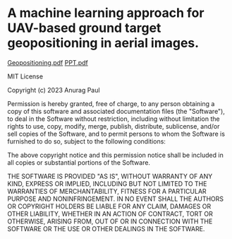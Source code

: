 # A machine learning approach for UAV-based ground target geopositioning in aerial images.
[Geopositioning.pdf](https://anuragpaul0.github.io/Geopositioning/Anurag%20Paul%2020EC01045.pdf)
[PPT.pdf](https://anuragpaul0.github.io/Geopositioning/PPT.pdf)

MIT License

Copyright (c) 2023 Anurag Paul

Permission is hereby granted, free of charge, to any person obtaining a copy
of this software and associated documentation files (the "Software"), to deal
in the Software without restriction, including without limitation the rights
to use, copy, modify, merge, publish, distribute, sublicense, and/or sell
copies of the Software, and to permit persons to whom the Software is
furnished to do so, subject to the following conditions:

The above copyright notice and this permission notice shall be included in all
copies or substantial portions of the Software.

THE SOFTWARE IS PROVIDED "AS IS", WITHOUT WARRANTY OF ANY KIND, EXPRESS OR
IMPLIED, INCLUDING BUT NOT LIMITED TO THE WARRANTIES OF MERCHANTABILITY,
FITNESS FOR A PARTICULAR PURPOSE AND NONINFRINGEMENT. IN NO EVENT SHALL THE
AUTHORS OR COPYRIGHT HOLDERS BE LIABLE FOR ANY CLAIM, DAMAGES OR OTHER
LIABILITY, WHETHER IN AN ACTION OF CONTRACT, TORT OR OTHERWISE, ARISING FROM,
OUT OF OR IN CONNECTION WITH THE SOFTWARE OR THE USE OR OTHER DEALINGS IN THE
SOFTWARE.
